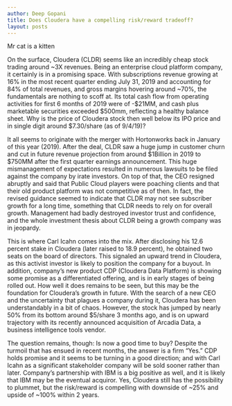```yaml
---
author: Deep Gopani
title: Does Cloudera have a compelling risk/reward tradeoff?
layout: posts
---
```


Mr cat is a kitten

On the surface, Cloudera (CLDR) seems like an incredibly cheap stock trading around ~3X revenues.
Being an enterprise cloud platform company, it certainly is in a promising space. With subscriptions
revenue growing at 16% in the most recent quarter ending July 31, 2019 and accounting for 84% of total
revenues, and gross margins hovering around ~70%, the fundamentals are nothing to scoff at. Its total
cash flow from operating activities for first 6 months of 2019 were of -$21MM, and cash plus
marketable securities exceeded $500mm, reflecting a healthy balance sheet. Why is the price of
Cloudera stock then well below its IPO price and in single digit around $7.30/share (as of 9/4/19)?

It all seems to originate with the merger with Hortonworks back in January of this year (2019). After the
deal, CLDR saw a huge jump in customer churn and cut in future revenue projection from around
$1Billion in 2019 to $750MM after the first quarter earnings announcement. This huge mismanagement
of expectations resulted in numerous lawsuits to be filed against the company by irate investors. On top
of that, the CEO resigned abruptly and said that Public Cloud players were poaching clients and that
their old product platform was not competitive as of then. In fact, the revised guidance seemed to
indicate that CLDR may not see subscriber growth for a long time, something that CLDR needs to rely on
for overall growth. Management had badly destroyed investor trust and confidence, and the whole
investment thesis about CLDR being a growth company was in jeopardy.

This is where Carl Icahn comes into the mix. After disclosing his 12.6 percent stake in Cloudera (later
raised to 18.9 percent), he obtained two seats on the board of directors. This signaled an upward trend
in Cloudera, as this activist investor is likely to position the company for a buyout. In addition,
company’s new product CDP (Cloudera Data Platform) is showing some promise as a differentiated
offering, and is in early stages of being rolled out. How well it does remains to be seen, but this may be
the foundation for Cloudera’s growth in future. With the search of a new CEO and the uncertainty that
plagues a company during it, Cloudera has been understandably in a bit of chaos. However, the stock
has jumped by nearly 50% from its bottom around $5/share 3 months ago, and is on upward trajectory
with its recently announced acquisition of Arcadia Data, a business intelligence tools vendor.

The question remains, though: Is now a good time to buy? Despite the turmoil that has ensued in recent
months, the answer is a firm “Yes.” CDP holds promise and it seems to be turning in a good direction;
and with Carl Icahn as a significant stakeholder company will be sold sooner rather than later.
Company’s partnership with IBM is a big positive as well, and it is likely that IBM may be the eventual
acquiror. Yes, Cloudera still has the possibility to plummet, but the risk/reward is compelling with
downside of ~25% and upside of ~100% within 2 years. 
